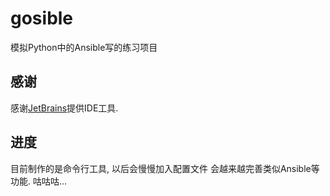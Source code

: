 # gosible
模拟Python中的Ansible写的练习项目

## 感谢
感谢[JetBrains](https://jetbrains.com)提供IDE工具.

## 进度
目前制作的是命令行工具, 以后会慢慢加入配置文件 会越来越完善类似Ansible等功能.  咕咕咕...